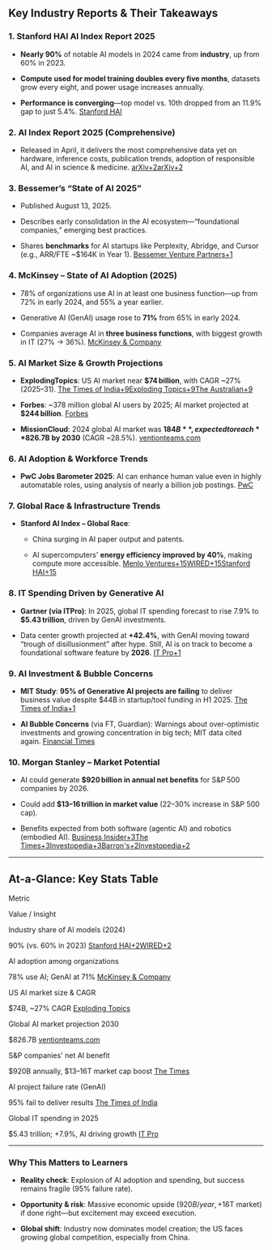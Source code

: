 
## Key Industry Reports & Their Takeaways

### 1. **Stanford HAI AI Index Report 2025**

-   **Nearly 90%** of notable AI models in 2024 came from **industry**, up from 60% in 2023.
    
-   **Compute used for model training doubles every five months**, datasets grow every eight, and power usage increases annually.
    
-   **Performance is converging**—top model vs. 10th dropped from an 11.9% gap to just 5.4%. [Stanford HAI](https://hai.stanford.edu/ai-index/2025-ai-index-report?utm_source=chatgpt.com)
    

### 2. **AI Index Report 2025 (Comprehensive)**

-   Released in April, it delivers the most comprehensive data yet on hardware, inference costs, publication trends, adoption of responsible AI, and AI in science & medicine. [arXiv+2arXiv+2](https://arxiv.org/abs/2504.07139?utm_source=chatgpt.com)
    

### 3. **Bessemer’s “State of AI 2025”**

-   Published August 13, 2025.
    
-   Describes early consolidation in the AI ecosystem—“foundational companies,” emerging best practices.
    
-   Shares **benchmarks** for AI startups like Perplexity, Abridge, and Cursor (e.g., ARR/FTE ~$164K in Year 1). [Bessemer Venture Partners+1](https://www.bvp.com/atlas/the-state-of-ai-2025?utm_source=chatgpt.com)
    

### 4. **McKinsey – State of AI Adoption (2025)**

-   78% of organizations use AI in at least one business function—up from 72% in early 2024, and 55% a year earlier.
    
-   Generative AI (GenAI) usage rose to **71%** from 65% in early 2024.
    
-   Companies average AI in **three business functions**, with biggest growth in IT (27% → 36%). [McKinsey & Company](https://www.mckinsey.com/capabilities/quantumblack/our-insights/the-state-of-ai?utm_source=chatgpt.com)
    

### 5. **AI Market Size & Growth Projections**

-   **ExplodingTopics**: US AI market near **$74 billion**, with CAGR ~27% (2025–31). [The Times of India+9Exploding Topics+9The Australian+9](https://explodingtopics.com/blog/ai-statistics?utm_source=chatgpt.com)
    
-   **Forbes**: ~378 million global AI users by 2025; AI market projected at **$244 billion**. [Forbes](https://www.forbes.com/sites/bernardmarr/2025/06/03/mind-blowing-ai-statistics-everyone-must-know-about-now-in-2025/?utm_source=chatgpt.com)
    
-   **MissionCloud**: 2024 global AI market was **$184B**, expected to reach **$826.7B by 2030** (CAGR ~28.5%). [ventionteams.com](https://ventionteams.com/solutions/ai/report?utm_source=chatgpt.com)
    

### 6. **AI Adoption & Workforce Trends**

-   **PwC Jobs Barometer 2025**: AI can enhance human value even in highly automatable roles, using analysis of nearly a billion job postings. [PwC](https://www.pwc.com/gx/en/issues/artificial-intelligence/ai-jobs-barometer.html?utm_source=chatgpt.com)
    

### 7. **Global Race & Infrastructure Trends**

-   **Stanford AI Index – Global Race**:
    
    -   China surging in AI paper output and patents.
        
    -   AI supercomputers' **energy efficiency improved by 40%**, making compute more accessible. [Menlo Ventures+15WIRED+15Stanford HAI+15](https://www.wired.com/story/stanford-study-global-artificial-intelligence-index?utm_source=chatgpt.com)
        

### 8. **IT Spending Driven by Generative AI**

-   **Gartner (via ITPro)**: In 2025, global IT spending forecast to rise 7.9% to **$5.43 trillion**, driven by GenAI investments.
    
-   Data center growth projected at **+42.4%**, with GenAI moving toward “trough of disillusionment” after hype. Still, AI is on track to become a foundational software feature by **2026**. [IT Pro+1](https://www.itpro.com/business/business-strategy/generative-ai-enthusiasm-continues-to-beat-out-business-uncertainty?utm_source=chatgpt.com)
    

### 9. **AI Investment & Bubble Concerns**

-   **MIT Study**: **95% of Generative AI projects are failing** to deliver business value despite $44B in startup/tool funding in H1 2025. [The Times of India+1](https://timesofindia.indiatimes.com/technology/tech-news/mit-study-finds-95-of-generative-ai-projects-are-failing-only-hype-little-transformation/articleshow/123453071.cms?utm_source=chatgpt.com)
    
-   **AI Bubble Concerns** (via FT, Guardian): Warnings about over-optimistic investments and growing concentration in big tech; MIT data cited again. [Financial Times](https://www.ft.com/content/c44c32cd-da47-4ba6-a67a-30c0059931bb?utm_source=chatgpt.com)
    

### 10. **Morgan Stanley – Market Potential**

-   AI could generate **$920 billion in annual net benefits** for S&P 500 companies by 2026.
    
-   Could add **$13–16 trillion in market value** (22–30% increase in S&P 500 cap).
    
-   Benefits expected from both software (agentic AI) and robotics (embodied AI). [Business Insider+3The Times+3Investopedia+3](https://www.thetimes.co.uk/article/ai-adoption-could-add-billions-to-s-and-p-500-says-morgan-stanley-lmvhrvmvf?utm_source=chatgpt.com)[Barron's+2Investopedia+2](https://www.barrons.com/articles/morgan-stanley-on-ai-big-spending-big-value-creation-147c799e?utm_source=chatgpt.com)
    

----------

## At-a-Glance: Key Stats Table

Metric

Value / Insight

Industry share of AI models (2024)

90% (vs. 60% in 2023) [Stanford HAI+2WIRED+2](https://hai.stanford.edu/ai-index/2025-ai-index-report?utm_source=chatgpt.com)

AI adoption among organizations

78% use AI; GenAI at 71% [McKinsey & Company](https://www.mckinsey.com/capabilities/quantumblack/our-insights/the-state-of-ai?utm_source=chatgpt.com)

US AI market size & CAGR

$74B, ~27% CAGR [Exploding Topics](https://explodingtopics.com/blog/ai-statistics?utm_source=chatgpt.com)

Global AI market projection 2030

$826.7B [ventionteams.com](https://ventionteams.com/solutions/ai/report?utm_source=chatgpt.com)

S&P companies' net AI benefit

$920B annually, $13–16T market cap boost [The Times](https://www.thetimes.co.uk/article/ai-adoption-could-add-billions-to-s-and-p-500-says-morgan-stanley-lmvhrvmvf?utm_source=chatgpt.com)

AI project failure rate (GenAI)

95% fail to deliver results [The Times of India](https://timesofindia.indiatimes.com/technology/tech-news/mit-study-finds-95-of-generative-ai-projects-are-failing-only-hype-little-transformation/articleshow/123453071.cms?utm_source=chatgpt.com)

Global IT spending in 2025

$5.43 trillion; +7.9%, AI driving growth [IT Pro](https://www.itpro.com/business/business-strategy/generative-ai-enthusiasm-continues-to-beat-out-business-uncertainty?utm_source=chatgpt.com)

----------

### Why This Matters to Learners

-   **Reality check**: Explosion of AI adoption and spending, but success remains fragile (95% failure rate).
    
-   **Opportunity & risk**: Massive economic upside ($920B/year, +$16T market) if done right—but excitement may exceed execution.
    
-   **Global shift**: Industry now dominates model creation; the US faces growing global competition, especially from China.
